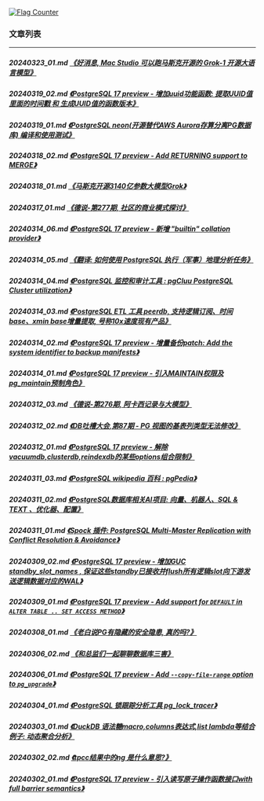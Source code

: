 <a rel="nofollow" href="http://info.flagcounter.com/h9V1"  ><img src="http://s03.flagcounter.com/count/h9V1/bg_FFFFFF/txt_000000/border_CCCCCC/columns_2/maxflags_12/viewers_0/labels_0/pageviews_0/flags_0/"  alt="Flag Counter"  border="0"  ></a>  
  
### 文章列表  
----  
##### 20240323_01.md   [《好消息, Mac Studio 可以跑马斯克开源的 Grok-1 开源大语言模型》](20240323_01.md)  
##### 20240319_02.md   [《PostgreSQL 17 preview - 增加uuid功能函数: 提取UUID值里面的时间戳 和 生成UUID值的函数版本》](20240319_02.md)  
##### 20240319_01.md   [《PostgreSQL neon(开源替代AWS Aurora存算分离PG数据库) 编译和使用测试》](20240319_01.md)  
##### 20240318_02.md   [《PostgreSQL 17 preview - Add RETURNING support to MERGE》](20240318_02.md)  
##### 20240318_01.md   [《马斯克开源3140亿参数大模型Grok》](20240318_01.md)  
##### 20240317_01.md   [《德说-第277期, 社区的商业模式探讨》](20240317_01.md)  
##### 20240314_06.md   [《PostgreSQL 17 preview - 新增 "builtin" collation provider》](20240314_06.md)  
##### 20240314_05.md   [《翻译: 如何使用 PostgreSQL 执行（军事）地理分析任务》](20240314_05.md)  
##### 20240314_04.md   [《PostgreSQL 监控和审计工具 : pgCluu PostgreSQL Cluster utilization》](20240314_04.md)  
##### 20240314_03.md   [《PostgreSQL ETL 工具 peerdb, 支持逻辑订阅、时间base、xmin base增量提取, 号称10x速度现有产品》](20240314_03.md)  
##### 20240314_02.md   [《PostgreSQL 17 preview - 增量备份patch: Add the system identifier to backup manifests》](20240314_02.md)  
##### 20240314_01.md   [《PostgreSQL 17 preview - 引入MAINTAIN权限及pg_maintain预制角色》](20240314_01.md)  
##### 20240312_03.md   [《德说-第276期, 阿卡西记录与大模型》](20240312_03.md)  
##### 20240312_02.md   [《DB吐槽大会,第87期 - PG 视图的基表列类型无法修改》](20240312_02.md)  
##### 20240312_01.md   [《PostgreSQL 17 preview - 解除vacuumdb,clusterdb,reindexdb的某些options组合限制》](20240312_01.md)  
##### 20240311_03.md   [《PostgreSQL wikipedia 百科 : pgPedia》](20240311_03.md)  
##### 20240311_02.md   [《PostgreSQL数据库相关AI项目: 向量、机器人、SQL & TEXT 、优化器、配置》](20240311_02.md)  
##### 20240311_01.md   [《Spock 插件: PostgreSQL Multi-Master Replication with Conflict Resolution & Avoidance》](20240311_01.md)  
##### 20240309_02.md   [《PostgreSQL 17 preview - 增加GUC standby_slot_names , 保证这些standby已接收并flush所有逻辑slot向下游发送逻辑数据对应的WAL》](20240309_02.md)  
##### 20240309_01.md   [《PostgreSQL 17 preview - Add support for `DEFAULT` in `ALTER TABLE .. SET ACCESS METHOD`》](20240309_01.md)  
##### 20240308_01.md   [《老白说PG有隐藏的安全隐患, 真的吗?》](20240308_01.md)  
##### 20240306_02.md   [《和总监们一起聊聊数据库三害》](20240306_02.md)  
##### 20240306_01.md   [《PostgreSQL 17 preview - Add `--copy-file-range` option to `pg_upgrade`》](20240306_01.md)  
##### 20240304_01.md   [《PostgreSQL 锁跟踪分析工具 pg_lock_tracer》](20240304_01.md)  
##### 20240303_01.md   [《DuckDB 语法糖macro,columns表达式,list lambda等结合例子: 动态聚合分析》](20240303_01.md)  
##### 20240302_02.md   [《tpcc结果中的ng 是什么意思?》](20240302_02.md)  
##### 20240302_01.md   [《PostgreSQL 17 preview - 引入读写原子操作函数接口with full barrier semantics》](20240302_01.md)  
